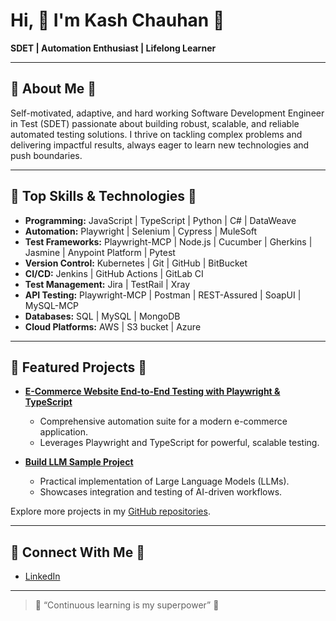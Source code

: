 
#  Hi, 🌟 I'm Kash Chauhan 🌟

**SDET | Automation Enthusiast | Lifelong Learner**

---

## 🌟 About Me 🌟

Self-motivated, adaptive, and hard working Software Development Engineer in Test (SDET) passionate about building robust, scalable, and reliable automated testing solutions. I thrive on tackling complex problems and delivering impactful results, always eager to learn new technologies and push boundaries.

---

## 🌟 Top Skills & Technologies 🌟

- **Programming:** JavaScript | TypeScript | Python | C# | DataWeave
- **Automation:** Playwright | Selenium | Cypress | MuleSoft
- **Test Frameworks:** Playwright-MCP | Node.js | Cucumber | Gherkins | Jasmine | Anypoint Platform | Pytest
- **Version Control:** Kubernetes | Git | GitHub | BitBucket
- **CI/CD:** Jenkins | GitHub Actions | GitLab CI 
- **Test Management:** Jira | TestRail | Xray
- **API Testing:** Playwright-MCP | Postman | REST-Assured | SoapUI | MySQL-MCP
- **Databases:** SQL | MySQL | MongoDB
- **Cloud Platforms:** AWS | S3 bucket | Azure

---

## 🌟 Featured Projects 🌟

- [**E-Commerce Website End-to-End Testing with Playwright & TypeScript**](https://github.com/chauhankashmira/E-Commerce-Website-End-to-End-Testing-Playwright-TypeScript)
  - Comprehensive automation suite for a modern e-commerce application.
  - Leverages Playwright and TypeScript for powerful, scalable testing.

- [**Build LLM Sample Project**](https://github.com/chauhankashmira/Build_LLM_Sample-Project)
  - Practical implementation of Large Language Models (LLMs).
  - Showcases integration and testing of AI-driven workflows.

Explore more projects in my [GitHub repositories](https://github.com/chauhankashmira?tab=repositories).

---

## 🌟 Connect With Me 🌟

- [LinkedIn](https://www.linkedin.com/in/kashmira-chauhan/)

---


> 🌟 “Continuous learning is my superpower” 🌟

